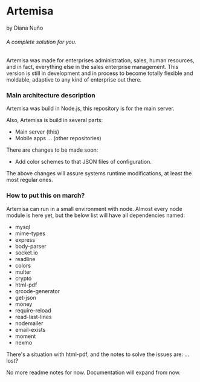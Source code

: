 # Artemisa
by Diana Nuño

###### A complete solution for you.

Artemisa was made for enterprises administration, sales, human resources, and in fact, everything else in the sales enterprise management. This version is still in development and in process to become totally flexible and moldable, adaptive to any kind of enterprise out there.

### Main architecture description

Artemisa was build in Node.js, this repository is for the main server.

Also, Artemisa is build in several parts:
  - Main server (this)
  - Mobile apps ... (other repositories)

There are changes to be made soon:
  - Add color schemes to that JSON files of configuration.
  
The above changes will assure systems runtime modifications, at least the most regular ones.

### How to put this on march?

Artemisa can run in a small environment with node. Almost every node module is here yet, but the below list will have all dependencies named:

  - mysql
  - mime-types
  - express
  - body-parser
  - socket.io
  - readline
  - colors
  - multer
  - crypto
  - html-pdf
  - qrcode-generator
  - get-json
  - money
  - require-reload
  - read-last-lines
  - nodemailer
  - email-exists
  - moment
  - nexmo

There's a situation with html-pdf, and the notes to solve the issues are:
  ... lost?
  
No more readme notes for now. Documentation will expand from now.
